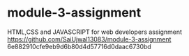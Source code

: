 # module-3-assignment
HTML,CSS and JAVASCRIPT  for web developers assignment
https://github.com/SaiUjwal13083/module-3-assignment
6e882910cfe9eb9d6b80d4d57716d0daac6730bd

